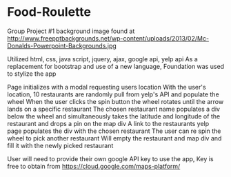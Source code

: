 # Food-Roulette

Group Project #1
background image found at http://www.freepptbackgrounds.net/wp-content/uploads/2013/02/Mc-Donalds-Powerpoint-Backgrounds.jpg

Utilized html, css, java script, jquery, ajax, google api, yelp api
    As a replacement for bootstrap and use of a new language, Foundation was used to stylize the app


Page initializes with a modal requesting users location
With the user's location, 10 restaurants are randomly pull from yelp's API and populate the wheel
When the user clicks the spin button the wheel rotates until the arrow lands on a specific restaurant
The chosen restaurant name populates a div below the wheel and simultaneously takes the latitude and longitude of the restaurant and drops a pin on the map div
    A link to the restaurants yelp page populates the div with the chosen restaurant
The user can re spin the wheel to pick another restaurant
    Will empty the restaurant and map div and fill it with the newly picked restaurant

User will need to provide their own google API key to use the app,
    Key is free to obtain from https://cloud.google.com/maps-platform/
